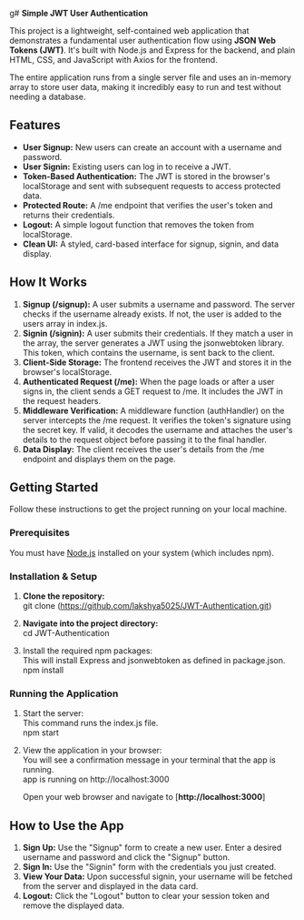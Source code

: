g# **Simple JWT User Authentication**

This project is a lightweight, self-contained web application that demonstrates a fundamental user authentication flow using **JSON Web Tokens (JWT)**. It's built with Node.js and Express for the backend, and plain HTML, CSS, and JavaScript with Axios for the frontend.

The entire application runs from a single server file and uses an in-memory array to store user data, making it incredibly easy to run and test without needing a database.

## **Features**

- **User Signup:** New users can create an account with a username and password.
- **User Signin:** Existing users can log in to receive a JWT.
- **Token-Based Authentication:** The JWT is stored in the browser's localStorage and sent with subsequent requests to access protected data.
- **Protected Route:** A /me endpoint that verifies the user's token and returns their credentials.
- **Logout:** A simple logout function that removes the token from localStorage.
- **Clean UI:** A styled, card-based interface for signup, signin, and data display.

## **How It Works**

1. **Signup (/signup):** A user submits a username and password. The server checks if the username already exists. If not, the user is added to the users array in index.js.
2. **Signin (/signin):** A user submits their credentials. If they match a user in the array, the server generates a JWT using the jsonwebtoken library. This token, which contains the username, is sent back to the client.
3. **Client-Side Storage:** The frontend receives the JWT and stores it in the browser's localStorage.
4. **Authenticated Request (/me):** When the page loads or after a user signs in, the client sends a GET request to /me. It includes the JWT in the request headers.
5. **Middleware Verification:** A middleware function (authHandler) on the server intercepts the /me request. It verifies the token's signature using the secret key. If valid, it decodes the username and attaches the user's details to the request object before passing it to the final handler.
6. **Data Display:** The client receives the user's details from the /me endpoint and displays them on the page.

## **Getting Started**

Follow these instructions to get the project running on your local machine.

### **Prerequisites**

You must have [Node.js](https://nodejs.org/) installed on your system (which includes npm).

### **Installation & Setup**

1. **Clone the repository:**  
   git clone (https://github.com/lakshya5025/JWT-Authentication.git)

2. **Navigate into the project directory:**  
   cd JWT-Authentication

3. Install the required npm packages:  
   This will install Express and jsonwebtoken as defined in package.json.  
   npm install

### **Running the Application**

1. Start the server:  
   This command runs the index.js file.  
   npm start

2. View the application in your browser:  
   You will see a confirmation message in your terminal that the app is running.  
   app is running on http://localhost:3000

   Open your web browser and navigate to [**http://localhost:3000**]

## **How to Use the App**

1. **Sign Up:** Use the "Signup" form to create a new user. Enter a desired username and password and click the "Signup" button.
2. **Sign In:** Use the "Signin" form with the credentials you just created.
3. **View Your Data:** Upon successful signin, your username will be fetched from the server and displayed in the data card.
4. **Logout:** Click the "Logout" button to clear your session token and remove the displayed data.

